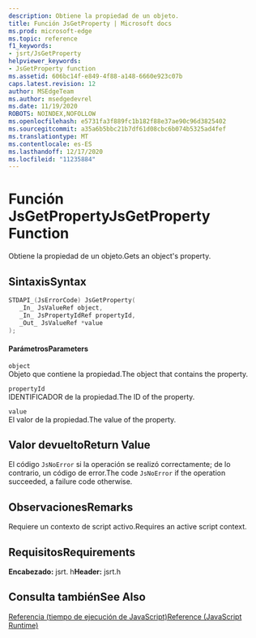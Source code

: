 ```yaml
---
description: Obtiene la propiedad de un objeto.
title: Función JsGetProperty | Microsoft docs
ms.prod: microsoft-edge
ms.topic: reference
f1_keywords:
- jsrt/JsGetProperty
helpviewer_keywords:
- JsGetProperty function
ms.assetid: 606bc14f-e849-4f88-a148-6660e923c07b
caps.latest.revision: 12
author: MSEdgeTeam
ms.author: msedgedevrel
ms.date: 11/19/2020
ROBOTS: NOINDEX,NOFOLLOW
ms.openlocfilehash: e5731fa3f889fc1b182f88e37ae90c96d3825402
ms.sourcegitcommit: a35a6b5bbc21b7df61d08cbc6b074b5325ad4fef
ms.translationtype: MT
ms.contentlocale: es-ES
ms.lasthandoff: 12/17/2020
ms.locfileid: "11235884"
---
```

# <span data-ttu-id="bd57b-103">Función JsGetProperty</span><span class="sxs-lookup"><span data-stu-id="bd57b-103">JsGetProperty Function</span></span>

<span data-ttu-id="bd57b-104">Obtiene la propiedad de un objeto.</span><span class="sxs-lookup"><span data-stu-id="bd57b-104">Gets an object's property.</span></span>  
  
## <span data-ttu-id="bd57b-105">Sintaxis</span><span class="sxs-lookup"><span data-stu-id="bd57b-105">Syntax</span></span>  
  
```cpp  
STDAPI_(JsErrorCode) JsGetProperty(  
   _In_ JsValueRef object,  
   _In_ JsPropertyIdRef propertyId,  
   _Out_ JsValueRef *value  
);  
```  
  
#### <span data-ttu-id="bd57b-106">Parámetros</span><span class="sxs-lookup"><span data-stu-id="bd57b-106">Parameters</span></span>  
 `object`  
 <span data-ttu-id="bd57b-107">Objeto que contiene la propiedad.</span><span class="sxs-lookup"><span data-stu-id="bd57b-107">The object that contains the property.</span></span>  
  
 `propertyId`  
 <span data-ttu-id="bd57b-108">IDENTIFICADOR de la propiedad.</span><span class="sxs-lookup"><span data-stu-id="bd57b-108">The ID of the property.</span></span>  
  
 `value`  
 <span data-ttu-id="bd57b-109">El valor de la propiedad.</span><span class="sxs-lookup"><span data-stu-id="bd57b-109">The value of the property.</span></span>  
  
## <span data-ttu-id="bd57b-110">Valor devuelto</span><span class="sxs-lookup"><span data-stu-id="bd57b-110">Return Value</span></span>  
 <span data-ttu-id="bd57b-111">El código `JsNoError` si la operación se realizó correctamente; de lo contrario, un código de error.</span><span class="sxs-lookup"><span data-stu-id="bd57b-111">The code `JsNoError` if the operation succeeded, a failure code otherwise.</span></span>  
  
## <span data-ttu-id="bd57b-112">Observaciones</span><span class="sxs-lookup"><span data-stu-id="bd57b-112">Remarks</span></span>  
 <span data-ttu-id="bd57b-113">Requiere un contexto de script activo.</span><span class="sxs-lookup"><span data-stu-id="bd57b-113">Requires an active script context.</span></span>  
  
## <span data-ttu-id="bd57b-114">Requisitos</span><span class="sxs-lookup"><span data-stu-id="bd57b-114">Requirements</span></span>  
 <span data-ttu-id="bd57b-115">**Encabezado:** jsrt. h</span><span class="sxs-lookup"><span data-stu-id="bd57b-115">**Header:** jsrt.h</span></span>  
  
## <span data-ttu-id="bd57b-116">Consulta también</span><span class="sxs-lookup"><span data-stu-id="bd57b-116">See Also</span></span>  
 [<span data-ttu-id="bd57b-117">Referencia (tiempo de ejecución de JavaScript)</span><span class="sxs-lookup"><span data-stu-id="bd57b-117">Reference (JavaScript Runtime)</span></span>](../chakra-hosting/reference-javascript-runtime.md)
